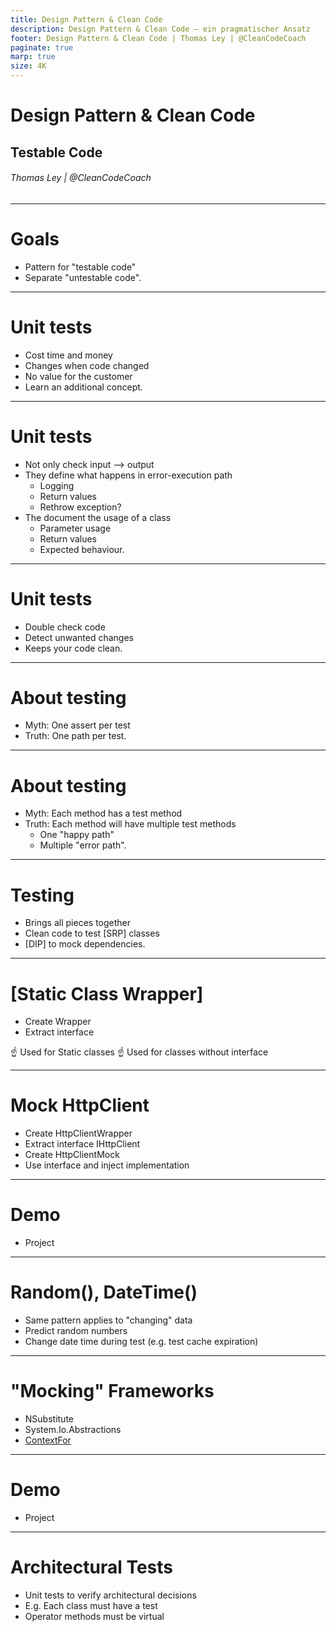 ```yaml
---
title: Design Pattern & Clean Code
description: Design Pattern & Clean Code – ein pragmatischer Ansatz
footer: Design Pattern & Clean Code | Thomas Ley | @CleanCodeCoach
paginate: true
marp: true
size: 4K
---
```


<!-- _footer: "" -->
<!-- _paginate: "" -->
# Design Pattern & Clean Code

## Testable Code

###### Thomas Ley | @CleanCodeCoach

---
<!-- _footer: "" -->
<!-- _paginate: "" -->
# Goals

* Pattern for "testable code"
* Separate "untestable code".

---
# Unit tests

* Cost time and money
* Changes when code changed
* No value for the customer
* Learn an additional concept.

---
# Unit tests

* Not only check input --> output
* They define what happens in error-execution path
    * Logging
    * Return values
    * Rethrow exception?
* The document the usage of a class
    * Parameter usage
    * Return values
    * Expected behaviour.

---
# Unit tests

* Double check code
* Detect unwanted changes
* Keeps your code clean.

---
# About testing

* Myth: One assert per test
* Truth: One path per test.

---
# About testing

* Myth: Each method has a test method
* Truth: Each method will have multiple test methods
    * One "happy path"
    * Multiple "error path".

---
# Testing

* Brings all pieces together
* Clean code to test [SRP] classes
* [DIP] to mock dependencies.

---
# [Static Class Wrapper]

* Create Wrapper
* Extract interface

:point_up: Used for Static classes
:point_up: Used for classes without interface

---
# Mock HttpClient

* Create HttpClientWrapper
* Extract interface IHttpClient
* Create HttpClientMock
* Use interface and inject implementation

---
# Demo

- Project 

---
# Random(), DateTime()

* Same pattern applies to "changing" data
* Predict random numbers
* Change date time during test (e.g. test cache expiration)

---
# "Mocking" Frameworks

* NSubstitute
* System.Io.Abstractions
* [ContextFor<T>](https://codequalitycoach.de/posts/ContextFor-for-testing/)

---
# Demo

- Project 

---
# Architectural Tests

* Unit tests to verify architectural decisions
* E.g. Each class must have a test
* Operator methods must be virtual
